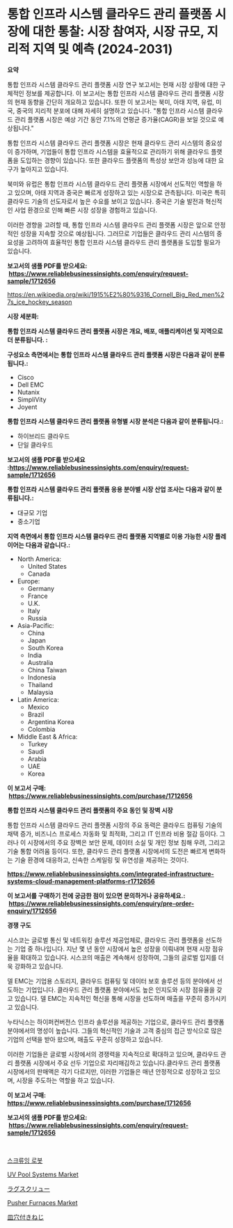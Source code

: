 <p><h1>통합 인프라 시스템 클라우드 관리 플랫폼 시장에 대한 통찰: 시장 참여자, 시장 규모, 지리적 지역 및 예측 (2024-2031)</h1></p><p><strong>요약</strong></p>
<p><p>통합 인프라 시스템 클라우드 관리 플랫폼 시장 연구 보고서는 현재 시장 상황에 대한 구체적인 정보를 제공합니다. 이 보고서는 통합 인프라 시스템 클라우드 관리 플랫폼 시장의 현재 동향을 간단히 개요하고 있습니다. 또한 이 보고서는 북미, 아태 지역, 유럽, 미국, 중국의 지리적 분포에 대해 자세히 설명하고 있습니다. "통합 인프라 시스템 클라우드 관리 플랫폼 시장은 예상 기간 동안 7.1%의 연평균 증가율(CAGR)을 보일 것으로 예상됩니다."</p><p>통합 인프라 시스템 클라우드 관리 플랫폼 시장은 현재 클라우드 관리 시스템의 중요성이 증가하며, 기업들이 통합 인프라 시스템을 효율적으로 관리하기 위해 클라우드 플랫폼을 도입하는 경향이 있습니다. 또한 클라우드 플랫폼의 특성상 보안과 성능에 대한 요구가 높아지고 있습니다.</p><p>북미와 유럽은 통합 인프라 시스템 클라우드 관리 플랫폼 시장에서 선도적인 역할을 하고 있으며, 아태 지역과 중국은 빠르게 성장하고 있는 시장으로 관측됩니다. 미국은 특히 클라우드 기술의 선도자로서 높은 수요를 보이고 있습니다. 중국은 기술 발전과 혁신적인 사업 환경으로 인해 빠른 시장 성장을 경험하고 있습니다.</p><p>이러한 경향을 고려할 때, 통합 인프라 시스템 클라우드 관리 플랫폼 시장은 앞으로 안정적인 성장을 지속할 것으로 예상됩니다. 그러므로 기업들은 클라우드 관리 시스템의 중요성을 고려하여 효율적인 통합 인프라 시스템 클라우드 관리 플랫폼을 도입할 필요가 있습니다.</p></p>
<p><strong>보고서의 샘플 PDF를 받으세요: &nbsp;<a href="https://www.reliablebusinessinsights.com/enquiry/request-sample/1712656">https://www.reliablebusinessinsights.com/enquiry/request-sample/1712656</a></strong></p>
<p><a href="https://en.wikipedia.org/wiki/1915%E2%80%9316_Cornell_Big_Red_men%27s_ice_hockey_season">https://en.wikipedia.org/wiki/1915%E2%80%9316_Cornell_Big_Red_men%27s_ice_hockey_season</a></p>
<p><strong>시장 세분화:</strong></p>
<p><strong> 통합 인프라 시스템 클라우드 관리 플랫폼 시장은 개요, 배포, 애플리케이션 및 지역으로 더 분류됩니다. :</strong></p>
<p><strong>구성요소 측면에서는 통합 인프라 시스템 클라우드 관리 플랫폼 시장은 다음과 같이 분류됩니다.:</strong></p>
<p><ul><li>Cisco</li><li>Dell EMC</li><li>Nutanix</li><li>SimpliVity</li><li>Joyent</li></ul></p>
<p><strong> 통합 인프라 시스템 클라우드 관리 플랫폼 유형별 시장 분석은 다음과 같이 분류됩니다.:</strong></p>
<p><ul><li>하이브리드 클라우드</li><li>단일 클라우드</li></ul></p>
<p><strong>보고서의 샘플 PDF를 받으세요 :<a href="https://www.reliablebusinessinsights.com/enquiry/request-sample/1712656">https://www.reliablebusinessinsights.com/enquiry/request-sample/1712656</a></strong></p>
<p><strong> 통합 인프라 시스템 클라우드 관리 플랫폼 응용 분야별 시장 산업 조사는 다음과 같이 분류됩니다.:</strong></p>
<p><ul><li>대규모 기업</li><li>중소기업</li></ul></p>
<p><strong>지역 측면에서 통합 인프라 시스템 클라우드 관리 플랫폼 지역별로 이용 가능한 시장 플레이어는 다음과 같습니다.:</strong></p>
<p><ul>
    <li>
        North America:
        <ul>
            <li>United States</li>
            <li>Canada</li>
        </ul>
    </li>
    <li>
        Europe:
        <ul>
            <li>Germany</li>
            <li>France</li>
            <li>U.K.</li>
            <li>Italy</li>
            <li>Russia</li>
        </ul>
    </li>
    <li>
        Asia-Pacific:
        <ul>
            <li>China</li>
            <li>Japan</li>
            <li>South Korea</li>
            <li>India</li>
            <li>Australia</li>
            <li>China Taiwan</li>
            <li>Indonesia</li>
            <li>Thailand</li>
            <li>Malaysia</li>
        </ul>
    </li>
    <li>
        Latin America:
        <ul>
            <li>Mexico</li>
            <li>Brazil</li>
            <li>Argentina Korea</li>
            <li>Colombia</li>
        </ul>
    </li>
    <li>
        Middle East & Africa:
        <ul>
            <li>Turkey</li>
            <li>Saudi</li>
            <li>Arabia</li>
            <li>UAE</li>
            <li>Korea</li>
        </ul>
    </li>
    </ul></p>
<p><strong>이 보고서 구매: &nbsp;<a href="https://www.reliablebusinessinsights.com/purchase/1712656">https://www.reliablebusinessinsights.com/purchase/1712656</a></strong></p>
<p><strong>통합 인프라 시스템 클라우드 관리 플랫폼의 주요 동인 및 장벽 시장</strong></p>
<p><p>통합 인프라 시스템 클라우드 관리 플랫폼 시장의 주요 동력은 클라우드 컴퓨팅 기술의 채택 증가, 비즈니스 프로세스 자동화 및 최적화, 그리고 IT 인프라 비용 절감 등이다. 그러나 이 시장에서의 주요 장벽은 보안 문제, 데이터 소실 및 개인 정보 침해 우려, 그리고 기술 통합 어려움 등이다. 또한, 클라우드 관리 플랫폼 시장에서의 도전은 빠르게 변화하는 기술 환경에 대응하고, 신속한 스케일링 및 유연성을 제공하는 것이다.</p></p>
<p><strong><a href="https://www.reliablebusinessinsights.com/integrated-infrastructure-systems-cloud-management-platforms-r1712656">https://www.reliablebusinessinsights.com/integrated-infrastructure-systems-cloud-management-platforms-r1712656</a></strong></p>
<p><strong>이 보고서를 구매하기 전에 궁금한 점이 있으면 문의하거나 공유하세요.: &nbsp;<a href="https://www.reliablebusinessinsights.com/enquiry/pre-order-enquiry/1712656">https://www.reliablebusinessinsights.com/enquiry/pre-order-enquiry/1712656</a></strong></p>
<p><strong>경쟁 구도</strong></p>
<p><p>시스코는 글로벌 통신 및 네트워킹 솔루션 제공업체로, 클라우드 관리 플랫폼을 선도하는 기업 중 하나입니다. 지난 몇 년 동안 시장에서 높은 성장을 이뤄내며 현재 시장 점유율을 확대하고 있습니다. 시스코의 매출은 계속해서 성장하여, 그들의 글로벌 입지를 더욱 강화하고 있습니다.</p><p>델 EMC는 기업용 스토리지, 클라우드 컴퓨팅 및 데이터 보호 솔루션 등의 분야에서 선도하는 기업입니다. 클라우드 관리 플랫폼 분야에서도 높은 인지도와 시장 점유율을 갖고 있습니다. 델 EMC는 지속적인 혁신을 통해 시장을 선도하며 매출을 꾸준히 증가시키고 있습니다.</p><p>누타닉스는 하이퍼컨버전스 인프라 솔루션을 제공하는 기업으로, 클라우드 관리 플랫폼 분야에서의 명성이 높습니다. 그들의 혁신적인 기술과 고객 중심의 접근 방식으로 많은 기업의 선택을 받아 왔으며, 매출도 꾸준히 성장하고 있습니다.</p><p>이러한 기업들은 글로벌 시장에서의 경쟁력을 지속적으로 확대하고 있으며, 클라우드 관리 플랫폼 시장에서 주요 선두 기업으로 자리매김하고 있습니다.클라우드 관리 플랫폼 시장에서의 판매액은 각기 다르지만, 이러한 기업들은 매년 안정적으로 성장하고 있으며, 시장을 주도하는 역할을 하고 있습니다.</p></p>
<p><strong>이 보고서 구매: &nbsp; <a href="https://www.reliablebusinessinsights.com/purchase/1712656">https://www.reliablebusinessinsights.com/purchase/1712656</a></strong></p>
<p><strong>보고서의 샘플 PDF를 받으세요: &nbsp;<a href="https://www.reliablebusinessinsights.com/enquiry/request-sample/1712656">https://www.reliablebusinessinsights.com/enquiry/request-sample/1712656</a></strong><strong></strong></p>
<p>&nbsp;</p>
<p><p><a href="https://github.com/OwenHamiytll568745/Market-Research-Report-List-2/blob/main/3258541168184.md">스크류잉 로봇</a></p><p><a href="https://github.com/NorbertYates/Market-Research-Report-List-5/blob/main/uv-pool-systems-market.md">UV Pool Systems Market</a></p><p><a href="https://github.com/JoanaNitzsche/Market-Research-Report-List-1/blob/main/4482982156940.md">ラグスクリュー</a></p><p><a href="https://issuu.com/reportprime-2/docs/pusher-furnaces-market-size-2030.pptx">Pusher Furnaces Market</a></p><p><a href="https://github.com/KaliMetz2023/Market-Research-Report-List-1/blob/main/8881901156941.md">皿穴付きねじ</a></p></p>
